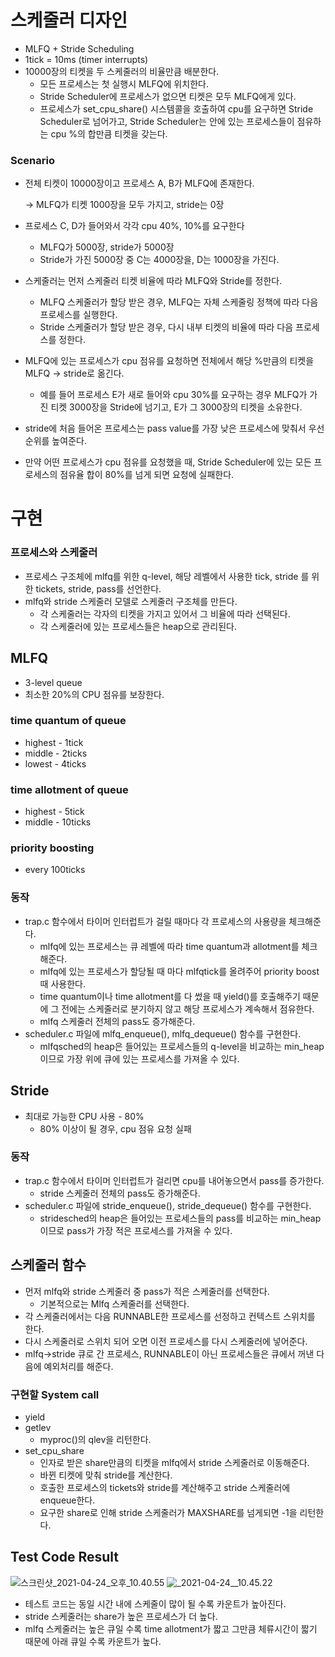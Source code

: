 # 스케줄러 디자인

- MLFQ + Stride Scheduling
- 1tick = 10ms (timer interrupts)
- 10000장의 티켓을 두 스케줄러의 비율만큼 배분한다.
    - 모든 프로세스는 첫 실행시 MLFQ에 위치한다.
    - Stride Scheduler에 프로세스가 없으면 티켓은 모두 MLFQ에게 있다.
    - 프로세스가 set_cpu_share() 시스템콜을 호출하여 cpu를 요구하면 Stride Scheduler로 넘어가고, Stride Scheduler는 안에 있는 프로세스들이 점유하는 cpu %의 합만큼 티켓을 갖는다.

### Scenario

- 전체 티켓이 10000장이고 프로세스 A, B가 MLFQ에 존재한다.

    → MLFQ가 티켓 1000장을 모두 가지고, stride는 0장

- 프로세스 C, D가 들어와서 각각 cpu 40%, 10%를 요구한다
    - MLFQ가 5000장, stride가 5000장
    - Stride가 가진 5000장 중 C는 4000장을, D는 1000장을 가진다.
- 스케줄러는 먼저 스케줄러 티켓 비율에 따라 MLFQ와 Stride를 정한다.
    - MLFQ 스케줄러가 할당 받은 경우, MLFQ는 자체 스케줄링 정책에 따라 다음 프로세스를 실행한다.
    - Stride 스케줄러가 할당 받은 경우, 다시 내부 티켓의 비율에 따라 다음 프로세스를 정한다.
- MLFQ에 있는 프로세스가 cpu 점유를 요청하면 전체에서 해당 %만큼의 티켓을 MLFQ → stride로 옮긴다.
    - 예를 들어 프로세스 E가 새로 들어와 cpu 30%를 요구하는 경우 MLFQ가 가진 티켓 3000장을 Stride에 넘기고, E가 그 3000장의 티켓을 소유한다.
- stride에 처음 들어온 프로세스는 pass value를 가장 낮은 프로세스에 맞춰서 우선순위를 높여준다.
- 만약 어떤 프로세스가 cpu 점유를 요청했을 때, Stride Scheduler에 있는 모든 프로세스의 점유율 합이 80%를 넘게 되면 요청에 실패한다.

# 구현

### 프로세스와 스케줄러

- 프로세스 구조체에 mlfq를 위한 q-level, 해당 레벨에서 사용한 tick, stride 를 위한 tickets, stride, pass를 선언한다.
- mlfq와 stride 스케줄러 모델로 스케줄러 구조체를 만든다.
    - 각 스케줄러는 각자의 티켓을 가지고 있어서 그 비율에 따라 선택된다.
    - 각 스케줄러에 있는 프로세스들은 heap으로 관리된다.

## MLFQ

- 3-level queue
- 최소한 20%의 CPU 점유를 보장한다.

### time quantum of queue

- highest - 1tick
- middle - 2ticks
- lowest - 4ticks

### time allotment of queue

- highest - 5tick
- middle - 10ticks

### priority boosting

- every 100ticks

### 동작

- trap.c 함수에서 타이머 인터럽트가 걸릴 때마다 각 프로세스의 사용량을 체크해준다.
    - mlfq에 있는 프로세스는 큐 레벨에 따라 time quantum과 allotment를 체크해준다.
    - mlfq에 있는 프로세스가 할당될 때 마다 mlfqtick를 올려주어 priority boost 때 사용한다.
    - time quantum이나 time allotment를 다 썼을 때 yield()를 호출해주기 때문에 그 전에는 스케줄러로 분기하지 않고 해당 프로세스가 계속해서 점유한다.
    - mlfq 스케줄러 전체의 pass도 증가해준다.
- scheduler.c 파일에 mlfq_enqueue(), mlfq_dequeue() 함수를 구현한다.
    - mlfqsched의 heap은 들어있는 프로세스들의 q-level을 비교하는 min_heap이므로 가장 위에 큐에 있는 프로세스를 가져올 수 있다.

## Stride

- 최대로 가능한 CPU 사용 - 80%
    - 80% 이상이 될 경우, cpu 점유 요청 실패

### 동작

- trap.c 함수에서 타이머 인터럽트가 걸리면 cpu를 내어놓으면서 pass를 증가한다.
    - stride 스케줄러 전체의 pass도 증가해준다.
- scheduler.c 파일에 stride_enqueue(), stride_dequeue() 함수를 구현한다.
    - stridesched의 heap은 들어있는 프로세스들의 pass를 비교하는 min_heap이므로 pass가 가장 적은 프로세스를 가져올 수 있다.

## 스케줄러 함수

- 먼저 mlfq와 stride 스케줄러 중 pass가 적은 스케줄러를 선택한다.
    - 기본적으로는 Mlfq 스케줄러를 선택한다.
- 각 스케줄러에서는 다음 RUNNABLE한 프로세스를 선정하고 컨텍스트 스위치를 한다.
- 다시 스케줄러로 스위치 되어 오면 이전 프로세스를 다시 스케줄러에 넣어준다.
- mlfq→stride 큐로 간 프로세스, RUNNABLE이 아닌 프로세스들은 큐에서 꺼낸 다음에 예외처리를 해준다.

### 구현할 System call

- yield
- getlev
    - myproc()의 qlev을 리턴한다.
- set_cpu_share
    - 인자로 받은 share만큼의 티켓을 mlfq에서 stride 스케줄러로 이동해준다.
    - 바뀐 티켓에 맞춰 stride를 계산한다.
    - 호출한 프로세스의 tickets와 stride를 계산해주고 stride 스케줄러에 enqueue한다.
    - 요구한 share로 인해 stride 스케줄러가 MAXSHARE를 넘게되면 -1을 리턴한다.

## Test Code Result
![스크린샷_2021-04-24_오후_10.40.55](uploads/64895caacc1cbb708925942350cd634b/스크린샷_2021-04-24_오후_10.40.55.png)
![_2021-04-24__10.45.22](uploads/5ff4a5104c1f5f9ce3e69b89528d485f/_2021-04-24__10.45.22.png)
- 테스트 코드는 동일 시간 내에 스케줄이 많이 될 수록 카운트가 높아진다.
- stride 스케줄러는 share가 높은 프로세스가 더 높다.
- mlfq 스케줄러는 높은 큐일 수록 time allotment가 짧고 그만큼 체류시간이 짧기 때문에 아래 큐일 수록 카운트가 높다.
